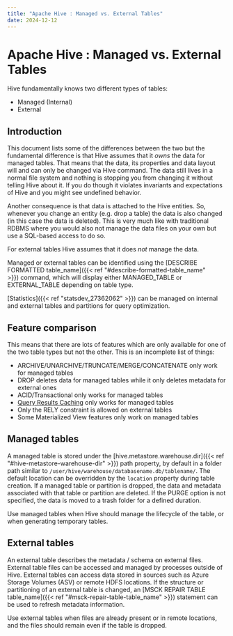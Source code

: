 ```yaml
---
title: "Apache Hive : Managed vs. External Tables"
date: 2024-12-12
---
```


# Apache Hive : Managed vs. External Tables

Hive fundamentally knows two different types of tables:

* Managed (Internal)
* External

## Introduction

This document lists some of the differences between the two but the fundamental difference is that Hive assumes that it *owns* the data for managed tables. That means that the data, its properties and data layout will and can only be changed via Hive command. The data still lives in a normal file system and nothing is stopping you from changing it without telling Hive about it. If you do though it violates invariants and expectations of Hive and you might see undefined behavior.

Another consequence is that data is attached to the Hive entities. So, whenever you change an entity (e.g. drop a table) the data is also changed (in this case the data is deleted). This is very much like with traditional RDBMS where you would also not manage the data files on your own but use a SQL-based access to do so.

For external tables Hive assumes that it does *not* manage the data.

Managed or external tables can be identified using the [DESCRIBE FORMATTED table\_name]({{< ref "#describe-formatted-table\_name" >}}) command, which will display either MANAGED\_TABLE or EXTERNAL\_TABLE depending on table type.

[Statistics]({{< ref "statsdev_27362062" >}}) can be managed on internal and external tables and partitions for query optimization. 

## Feature comparison

This means that there are lots of features which are only available for one of the two table types but not the other. This is an incomplete list of things:

* ARCHIVE/UNARCHIVE/TRUNCATE/MERGE/CONCATENATE only work for managed tables
* DROP deletes data for managed tables while it only deletes metadata for external ones
* ACID/Transactional only works for managed tables
* [Query Results Caching](https://issues.apache.org/jira/browse/HIVE-18513) only works for managed tables
* Only the RELY constraint is allowed on external tables
* Some Materialized View features only work on managed tables

## Managed tables

A managed table is stored under the [hive.metastore.warehouse.dir]({{< ref "#hive-metastore-warehouse-dir" >}}) path property, by default in a folder path similar to `/user/hive/warehouse/databasename.db/tablename/`. The default location can be overridden by the `location` property during table creation. If a managed table or partition is dropped, the data and metadata associated with that table or partition are deleted. If the PURGE option is not specified, the data is moved to a trash folder for a defined duration.

Use managed tables when Hive should manage the lifecycle of the table, or when generating temporary tables.

## External tables

An external table describes the metadata / schema on external files. External table files can be accessed and managed by processes outside of Hive. External tables can access data stored in sources such as Azure Storage Volumes (ASV) or remote HDFS locations. If the structure or partitioning of an external table is changed, an [MSCK REPAIR TABLE table\_name]({{< ref "#msck-repair-table-table\_name" >}}) statement can be used to refresh metadata information.

Use external tables when files are already present or in remote locations, and the files should remain even if the table is dropped.

 

 

